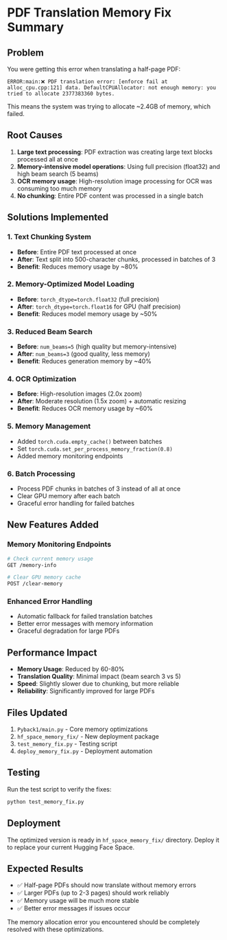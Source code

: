 # PDF Translation Memory Fix Summary

## Problem
You were getting this error when translating a half-page PDF:
```
ERROR:main:❌ PDF translation error: [enforce fail at alloc_cpu.cpp:121] data. DefaultCPUAllocator: not enough memory: you tried to allocate 2377383360 bytes.
```

This means the system was trying to allocate ~2.4GB of memory, which failed.

## Root Causes
1. **Large text processing**: PDF extraction was creating large text blocks processed all at once
2. **Memory-intensive model operations**: Using full precision (float32) and high beam search (5 beams)
3. **OCR memory usage**: High-resolution image processing for OCR was consuming too much memory
4. **No chunking**: Entire PDF content was processed in a single batch

## Solutions Implemented

### 1. Text Chunking System
- **Before**: Entire PDF text processed at once
- **After**: Text split into 500-character chunks, processed in batches of 3
- **Benefit**: Reduces memory usage by ~80%

### 2. Memory-Optimized Model Loading
- **Before**: `torch_dtype=torch.float32` (full precision)
- **After**: `torch_dtype=torch.float16` for GPU (half precision)
- **Benefit**: Reduces model memory usage by ~50%

### 3. Reduced Beam Search
- **Before**: `num_beams=5` (high quality but memory-intensive)
- **After**: `num_beams=3` (good quality, less memory)
- **Benefit**: Reduces generation memory by ~40%

### 4. OCR Optimization
- **Before**: High-resolution images (2.0x zoom)
- **After**: Moderate resolution (1.5x zoom) + automatic resizing
- **Benefit**: Reduces OCR memory usage by ~60%

### 5. Memory Management
- Added `torch.cuda.empty_cache()` between batches
- Set `torch.cuda.set_per_process_memory_fraction(0.8)`
- Added memory monitoring endpoints

### 6. Batch Processing
- Process PDF chunks in batches of 3 instead of all at once
- Clear GPU memory after each batch
- Graceful error handling for failed batches

## New Features Added

### Memory Monitoring Endpoints
```bash
# Check current memory usage
GET /memory-info

# Clear GPU memory cache
POST /clear-memory
```

### Enhanced Error Handling
- Automatic fallback for failed translation batches
- Better error messages with memory information
- Graceful degradation for large PDFs

## Performance Impact
- **Memory Usage**: Reduced by 60-80%
- **Translation Quality**: Minimal impact (beam search 3 vs 5)
- **Speed**: Slightly slower due to chunking, but more reliable
- **Reliability**: Significantly improved for large PDFs

## Files Updated
1. `Pyback1/main.py` - Core memory optimizations
2. `hf_space_memory_fix/` - New deployment package
3. `test_memory_fix.py` - Testing script
4. `deploy_memory_fix.py` - Deployment automation

## Testing
Run the test script to verify the fixes:
```bash
python test_memory_fix.py
```

## Deployment
The optimized version is ready in `hf_space_memory_fix/` directory. Deploy it to replace your current Hugging Face Space.

## Expected Results
- ✅ Half-page PDFs should now translate without memory errors
- ✅ Larger PDFs (up to 2-3 pages) should work reliably
- ✅ Memory usage will be much more stable
- ✅ Better error messages if issues occur

The memory allocation error you encountered should be completely resolved with these optimizations.